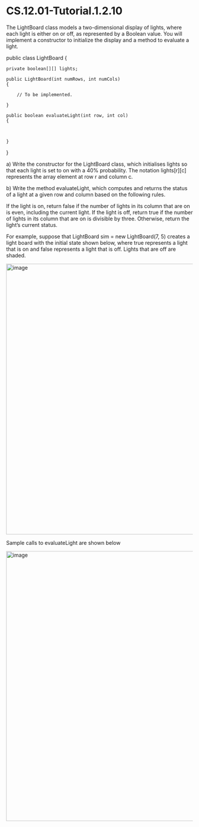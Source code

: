 # CS.12.01-Tutorial.1.2.10

The LightBoard class models a two-dimensional display of lights, where each light is either on or off, as represented by a Boolean value. You will implement a constructor to initialize the display and a method to evaluate a light. 

public class LightBoard
{

	private boolean[][] lights;

	public LightBoard(int numRows, int numCols)
	{

		// To be implemented.

	}

	public boolean evaluateLight(int row, int col) 
	{



	}

}

a) Write the constructor for the LightBoard class, which initialises lights so that each light is set to on with a 40% probability. The notation lights[r][c] represents the array element at row r and column c.

b) Write the method evaluateLight, which computes and returns the status of a light at a given row and column based on the following rules.

If the light is on, return false if the number of lights in its column that are on is even, including the current light.
If the light is off, return true if the number of lights in its column that are on is divisible by three. 
Otherwise, return the light’s current status.

For example, suppose that LightBoard sim = new LightBoard(7, 5) creates a light board with the initial state shown below, where true represents a light that is on and false represents a light that is off. Lights that are off are shaded.

<img width="729" alt="image" src="https://github.com/techarenz/CS.12.01-Tutorial.1.2.10/assets/57818506/142e8bf1-ed2d-4cc3-8eb9-f33e0d4952bf">

Sample calls to evaluateLight are shown below

<img width="727" alt="image" src="https://github.com/techarenz/CS.12.01-Tutorial.1.2.10/assets/57818506/9a276880-e2bb-412b-8338-df2d928e2861">
